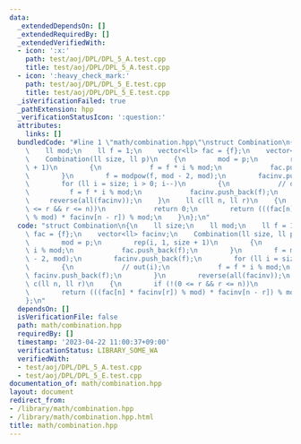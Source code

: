 ```yaml
---
data:
  _extendedDependsOn: []
  _extendedRequiredBy: []
  _extendedVerifiedWith:
  - icon: ':x:'
    path: test/aoj/DPL/DPL_5_A.test.cpp
    title: test/aoj/DPL/DPL_5_A.test.cpp
  - icon: ':heavy_check_mark:'
    path: test/aoj/DPL/DPL_5_E.test.cpp
    title: test/aoj/DPL/DPL_5_E.test.cpp
  _isVerificationFailed: true
  _pathExtension: hpp
  _verificationStatusIcon: ':question:'
  attributes:
    links: []
  bundledCode: "#line 1 \"math/combination.hpp\"\nstruct Combination\n{\n    ll size;\n\
    \    ll mod;\n    ll f = 1;\n    vector<ll> fac = {f};\n    vector<ll> facinv;\n\
    \    Combination(ll size, ll p)\n    {\n        mod = p;\n        rep(i, 1, size\
    \ + 1)\n        {\n            f = f * i % mod;\n            fac.push_back(f);\n\
    \        }\n        f = modpow(f, mod - 2, mod);\n        facinv.push_back(f);\n\
    \        for (ll i = size; i > 0; i--)\n        {\n            // out(i);\n  \
    \          f = f * i % mod;\n            facinv.push_back(f);\n        }\n   \
    \     reverse(all(facinv));\n    }\n    ll c(ll n, ll r)\n    {\n        if (!(0\
    \ <= r && r <= n))\n            return 0;\n        return (((fac[n] * facinv[r])\
    \ % mod) * facinv[n - r]) % mod;\n    }\n};\n"
  code: "struct Combination\n{\n    ll size;\n    ll mod;\n    ll f = 1;\n    vector<ll>\
    \ fac = {f};\n    vector<ll> facinv;\n    Combination(ll size, ll p)\n    {\n\
    \        mod = p;\n        rep(i, 1, size + 1)\n        {\n            f = f *\
    \ i % mod;\n            fac.push_back(f);\n        }\n        f = modpow(f, mod\
    \ - 2, mod);\n        facinv.push_back(f);\n        for (ll i = size; i > 0; i--)\n\
    \        {\n            // out(i);\n            f = f * i % mod;\n           \
    \ facinv.push_back(f);\n        }\n        reverse(all(facinv));\n    }\n    ll\
    \ c(ll n, ll r)\n    {\n        if (!(0 <= r && r <= n))\n            return 0;\n\
    \        return (((fac[n] * facinv[r]) % mod) * facinv[n - r]) % mod;\n    }\n\
    };\n"
  dependsOn: []
  isVerificationFile: false
  path: math/combination.hpp
  requiredBy: []
  timestamp: '2023-04-22 11:00:37+09:00'
  verificationStatus: LIBRARY_SOME_WA
  verifiedWith:
  - test/aoj/DPL/DPL_5_A.test.cpp
  - test/aoj/DPL/DPL_5_E.test.cpp
documentation_of: math/combination.hpp
layout: document
redirect_from:
- /library/math/combination.hpp
- /library/math/combination.hpp.html
title: math/combination.hpp
---
```

